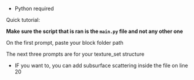 * Python required

Quick tutorial:

**Make sure the script that is ran is the ```main.py``` file and not any other one**

On the first prompt, paste your block folder path

The next three prompts are for your texture_set structure

* IF you want to, you can add subsurface scattering inside the file on line 20
